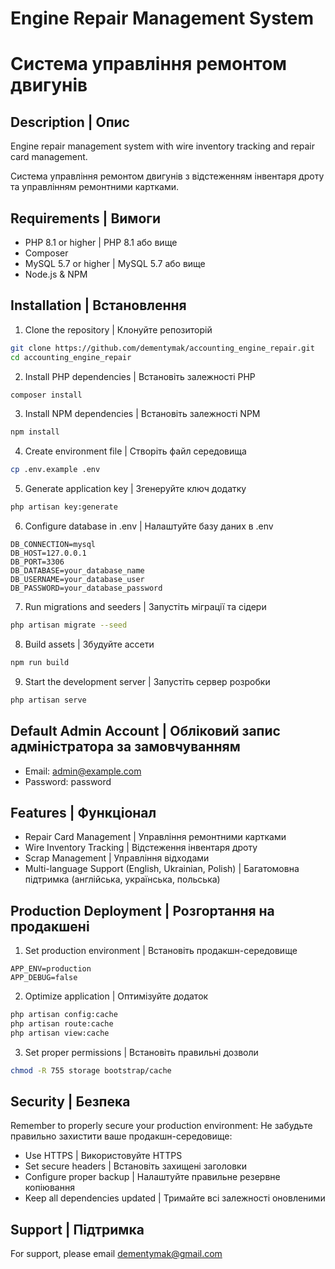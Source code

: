 # Engine Repair Management System
# Система управління ремонтом двигунів

## Description | Опис

Engine repair management system with wire inventory tracking and repair card management.

Система управління ремонтом двигунів з відстеженням інвентаря дроту та управлінням ремонтними картками.

## Requirements | Вимоги

- PHP 8.1 or higher | PHP 8.1 або вище
- Composer
- MySQL 5.7 or higher | MySQL 5.7 або вище
- Node.js & NPM

## Installation | Встановлення

1. Clone the repository | Клонуйте репозиторій
```bash
git clone https://github.com/dementymak/accounting_engine_repair.git
cd accounting_engine_repair
```

2. Install PHP dependencies | Встановіть залежності PHP
```bash
composer install
```

3. Install NPM dependencies | Встановіть залежності NPM
```bash
npm install
```

4. Create environment file | Створіть файл середовища
```bash
cp .env.example .env
```

5. Generate application key | Згенеруйте ключ додатку
```bash
php artisan key:generate
```

6. Configure database in .env | Налаштуйте базу даних в .env
```
DB_CONNECTION=mysql
DB_HOST=127.0.0.1
DB_PORT=3306
DB_DATABASE=your_database_name
DB_USERNAME=your_database_user
DB_PASSWORD=your_database_password
```

7. Run migrations and seeders | Запустіть міграції та сідери
```bash
php artisan migrate --seed
```

8. Build assets | Збудуйте ассети
```bash
npm run build
```

9. Start the development server | Запустіть сервер розробки
```bash
php artisan serve
```

## Default Admin Account | Обліковий запис адміністратора за замовчуванням

- Email: admin@example.com
- Password: password

## Features | Функціонал

- Repair Card Management | Управління ремонтними картками
- Wire Inventory Tracking | Відстеження інвентаря дроту
- Scrap Management | Управління відходами
- Multi-language Support (English, Ukrainian, Polish) | Багатомовна підтримка (англійська, українська, польська)

## Production Deployment | Розгортання на продакшені

1. Set production environment | Встановіть продакшн-середовище
```
APP_ENV=production
APP_DEBUG=false
```

2. Optimize application | Оптимізуйте додаток
```bash
php artisan config:cache
php artisan route:cache
php artisan view:cache
```

3. Set proper permissions | Встановіть правильні дозволи
```bash
chmod -R 755 storage bootstrap/cache
```

## Security | Безпека

Remember to properly secure your production environment:
Не забудьте правильно захистити ваше продакшн-середовище:

- Use HTTPS | Використовуйте HTTPS
- Set secure headers | Встановіть захищені заголовки
- Configure proper backup | Налаштуйте правильне резервне копіювання
- Keep all dependencies updated | Тримайте всі залежності оновленими

## Support | Підтримка

For support, please email dementymak@gmail.com 